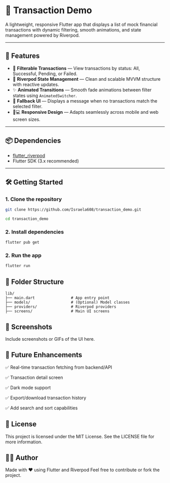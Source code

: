 # 💸 Transaction Demo

A lightweight, responsive Flutter app that displays a list of mock financial transactions with dynamic filtering, smooth animations, and state management powered by Riverpod.

---

## 🚀 Features

- 🔄 **Filterable Transactions** — View transactions by status: All, Successful, Pending, or Failed.
- 🎯 **Riverpod State Management** — Clean and scalable MVVM structure with reactive updates.
- ✨ **Animated Transitions** — Smooth fade animations between filter states using `AnimatedSwitcher`.
- 🧩 **Fallback UI** — Displays a message when no transactions match the selected filter.
- 📱💻 **Responsive Design** — Adapts seamlessly across mobile and web screen sizes.

---

## 📦 Dependencies

- [flutter_riverpod](https://pub.dev/packages/flutter_riverpod)
- Flutter SDK (3.x recommended)

---

## 🛠️ Getting Started

### 1. Clone the repository

```bash
git clone https://github.com/Israela608/transaction_demo.git
```

```bash
cd transaction_demo
```

### 2. Install dependencies
```bash
flutter pub get
```

### 2. Run the app
```bash
flutter run
```

## 📁 Folder Structure

```
lib/
├── main.dart                # App entry point
├── models/                  # (Optional) Model classes
├── providers/               # Riverpod providers
├── screens/                 # Main UI screens
```

## 📸 Screenshots
Include screenshots or GIFs of the UI here.

## 🔮 Future Enhancements
✅ Real-time transaction fetching from backend/API

✅ Transaction detail screen

✅ Dark mode support

✅ Export/download transaction history

✅ Add search and sort capabilities

## 📝 License
This project is licensed under the MIT License.
See the LICENSE file for more information.

## 🙋‍♂️ Author
Made with ❤️ using Flutter and Riverpod
Feel free to contribute or fork the project.
